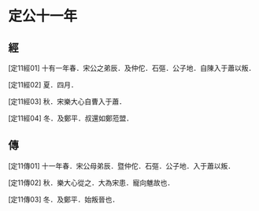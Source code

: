 # 定公十一年

## 經 <a name="11Ding11Jing"></a>

<a name="11Ding11Jing01">[定11經01]</a> 十有一年春．宋公之弟辰．及仲佗．石彄．公子地．自陳入于蕭以叛．

<a name="11Ding11Jing02">[定11經02]</a> 夏．四月．

<a name="11Ding11Jing03">[定11經03]</a> 秋．宋樂大心自曹入于蕭．

<a name="11Ding11Jing04">[定11經04]</a> 冬．及鄭平．叔還如鄭蒞盟．

## 傳 <a name="11Ding11Zhuan"></a>

<a name="11Ding11Zhuan01">[定11傳01]</a> 十一年春．宋公母弟辰．暨仲佗．石彄．公子地．入于蕭以叛．

<a name="11Ding11Zhuan02">[定11傳02]</a> 秋．樂大心從之．大為宋患．寵向魋故也．

<a name="11Ding11Zhuan03">[定11傳03]</a> 冬．及鄭平．始叛晉也．

